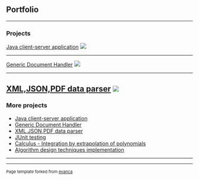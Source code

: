 ## Portfolio

---

### Projects 

[Java client-server application](/sample_page)
<img src="images/dummy_thumbnail.jpg?raw=true"/>

---
[Generic Document Handler](/pdf/sample_presentation.pdf)
<img src="images/dummy_thumbnail.jpg?raw=true"/>

---
[XML,JSON,PDF data parser](http://example.com/)
<img src="images/dummy_thumbnail.jpg?raw=true"/>
---

### More projects

- [Java client-server application](http://example.com/)
- [Generic Document Handler](http://example.com/)
- [XML,JSON,PDF data parser](http://example.com/)
- [JUnit testing](http://example.com/)
- [Calculus - Integration by extrapolation of polynomials](http://example.com/)
- [Algorithm design techniques implementation](http://example.com/)

---




---
<p style="font-size:11px">Page template forked from <a href="https://github.com/evanca/quick-portfolio">evanca</a></p>
<!-- Remove above link if you don't want to attibute -->
